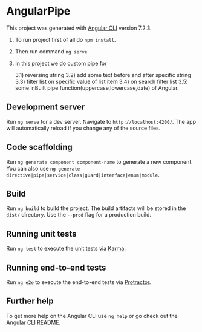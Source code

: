 



# AngularPipe

This project was generated with [Angular CLI](https://github.com/angular/angular-cli) version 7.2.3.

  1) To run project first of all do `npm install`.
  2) Then run command `ng serve`.
  3) In this project we do custom pipe for 
      
        3.1) reversing string
        3.2) add some text before and after specific string
        3.3) filter list on specific value of list item
        3.4) on search filter list
        3.5) some inBuilt pipe function(uppercase,lowercase,date) of Angular.


## Development server

Run `ng serve` for a dev server. Navigate to `http://localhost:4200/`. The app will automatically reload if you change any of the source files.

## Code scaffolding

Run `ng generate component component-name` to generate a new component. You can also use `ng generate directive|pipe|service|class|guard|interface|enum|module`.

## Build

Run `ng build` to build the project. The build artifacts will be stored in the `dist/` directory. Use the `--prod` flag for a production build.

## Running unit tests

Run `ng test` to execute the unit tests via [Karma](https://karma-runner.github.io).

## Running end-to-end tests

Run `ng e2e` to execute the end-to-end tests via [Protractor](http://www.protractortest.org/).

## Further help

To get more help on the Angular CLI use `ng help` or go check out the [Angular CLI README](https://github.com/angular/angular-cli/blob/master/README.md).
